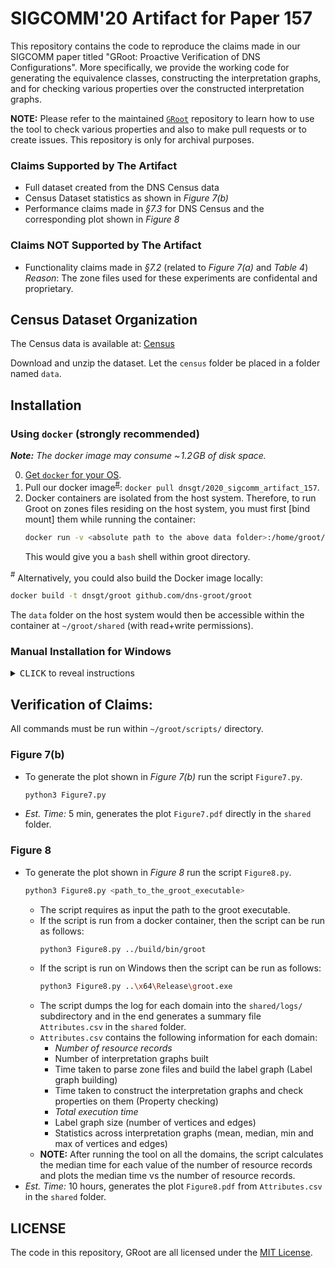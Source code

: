 # SIGCOMM'20 Artifact for Paper 157

This repository contains the code to reproduce the claims made in our SIGCOMM paper titled "GRoot: Proactive Verification of DNS Configurations". More specifically, we provide the working code for generating the equivalence classes, constructing the interpretation graphs, and for checking various properties over the constructed interpretation graphs.

**NOTE:** Please refer to the maintained [`GRoot`](https://github.com/dns-groot/groot) repository to learn how to use the tool to check various properties and also to make pull requests or to create issues. This repository is only for archival purposes. 

### Claims Supported by The Artifact
- Full dataset created from the DNS Census data
- Census Dataset statistics as shown in _Figure 7(b)_
- Performance claims made in _&sect;7.3_ for DNS Census and the corresponding plot shown in _Figure 8_  
    
### Claims NOT Supported by The Artifact
- Functionality claims made in _&sect;7.2_ (related to _Figure 7(a)_ and _Table 4_)  
  _Reason_: The zone files used for these experiments are confidental and proprietary.

## Census Dataset Organization
The Census data is available at:  [Census](https://ucla.box.com/s/tod4z48cb66hjgto2dg7fel7gj21bt4s)


Download and unzip the dataset. Let the `census` folder be placed in a folder named `data`.  

## Installation

### Using `docker` (strongly recommended)

_**Note:** The docker image may consume  ~&hairsp;1.2&hairsp;GB of disk space._

0. [Get `docker` for your OS](https://docs.docker.com/install).
1. Pull our docker image<sup>[#](#note_1)</sup>: `docker pull dnsgt/2020_sigcomm_artifact_157`.
2. Docker containers are isolated from the host system.
Therefore, to run Groot on zones files residing on the host system,
you must first [bind mount] them while running the container:
    ```bash
    docker run -v <absolute path to the above data folder>:/home/groot/groot/shared -it dnsgt/2020_sigcomm_artifact_157
    ```
    This would give you a `bash` shell within groot directory.
 

<a name="note_1"><sup>#</sup></a> Alternatively, you could also build the Docker image locally:

```bash
docker build -t dnsgt/groot github.com/dns-groot/groot
```

The `data` folder on the host system would then be accessible within the container at `~/groot/shared` (with read+write permissions). 

### Manual Installation for Windows

<details>

<summary><kbd>CLICK</kbd> to reveal instructions</summary>

1. Install [`vcpkg`](https://docs.microsoft.com/en-us/cpp/build/vcpkg?view=vs-2019) package manager to install dependecies. 
2. Install the C++ libraries (64 bit versions) using:
    - .\vcpkg.exe install boost-serialization:x64-windows boost-flyweight:x64-windows boost-dynamic-bitset:x64-windows boost-graph:x64-windows  boost-accumulators:x64-windows docopt:x64-windows nlohmann-json:x64-windows spdlog:x64-windows
    - .\vcpkg.exe integrate install 
3. Clone the repository (with  `--recurse-submodules`) and open the solution (groot.sln) using Visual Studio. Set the platform to x64 and mode to Release.
4. Configure the project properties to use ISO C++17 Standard (std:c++17) for C++ language standard.
5. Set `groot` as `Set as Startup Project` using the solution explorer in the Visual Studio. Build the project using visual studio to generate the executable. The executable would be located at `~\groot\x64\Release\`.
6. Install python3 and `matplotlib` library.
7. Move the `data` folder to the top of this repository and rename the folder to `shared`.
</details>


## Verification of Claims:

All commands must be run within `~/groot/scripts/` directory.  

### Figure 7(b)

- To generate the plot shown in _Figure 7(b)_ run the script `Figure7.py`.
     ```bash
     python3 Figure7.py
     ```
- _Est. Time:_ 5 min, generates the plot `Figure7.pdf` directly in the `shared` folder.

### Figure 8

- To generate the plot shown in _Figure 8_ run the script `Figure8.py`.
     ```bash
     python3 Figure8.py <path_to_the_groot_executable>
     ```
     - The script requires as input the path to the groot executable.
     - If the script is run from a docker container, then the script can be run as follows:
          ```bash
          python3 Figure8.py ../build/bin/groot
          ```
     - If the script is run on Windows then the script can be run as follows:
          ```bash
          python3 Figure8.py ..\x64\Release\groot.exe
          ```
     - The script dumps the log for each domain into the `shared/logs/` subdirectory and in the end generates a summary file `Attributes.csv` in the `shared` folder.
     - `Attributes.csv` contains the following information for each domain:
        - _Number of resource records_
        - Number of interpretation graphs built
        - Time taken to parse zone files and build the label graph (Label graph building)
        - Time taken to construct the interpretation graphs and check properties on them (Property checking)
        - _Total execution time_
        - Label graph size (number of vertices and edges)
        - Statistics across interpretation graphs (mean, median, min and max of vertices and edges)  
     - **NOTE:** After running the tool on all the domains, the script calculates the median time for each value of the number of resource records and plots the median time vs the number of resource records. 
- _Est. Time:_ 10 hours, generates the plot `Figure8.pdf` from `Attributes.csv` in the `shared` folder.

## LICENSE

The code in this repository, GRoot are all licensed under the [MIT License](LICENSE).
